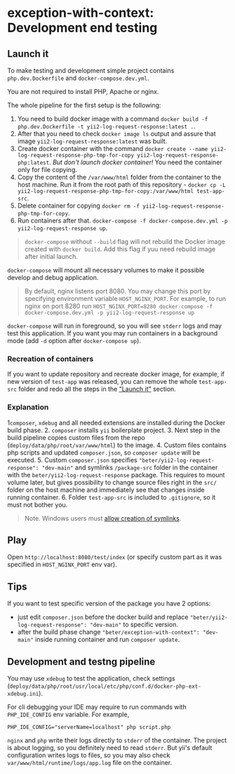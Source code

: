 # exception-with-context: Development end testing

## Launch it

To make testing and development simple project contains `php.dev.Dockerfile` and `docker-compose.dev.yml`.

You are not required to install PHP, Apache or nginx.

The whole pipeline for the first setup is the following:
1. You need to build docker image with a command `docker build -f php.dev.Dockerfile -t yii2-log-request-response:latest .`.
2. After that you need to check `docker image ls` output and assure that image `yii2-log-request-response:latest` was built.
3. Create docker container with the command
`docker create --name yii2-log-request-response-php-tmp-for-copy yii2-log-request-response-php:latest`.
*But don't launch docker container!* You need the container only for file copying.
4. Copy the content of the `/var/www/html` folder from the container to the host machine. Run it from the root path
of this repository - `docker cp -L yii2-log-request-response-php-tmp-for-copy:/var/www/html test-app-src`.
5. Delete container for copying `docker rm -f yii2-log-request-response-php-tmp-for-copy`.
6. Run containers after that. `docker-compose -f docker-compose.dev.yml -p yii2-log-request-response up`.

> `docker-compose` without `--build` flag will not rebuild the Docker image created with `docker build`. Add this flag
> if yuu need rebuild image after initial launch.

`docker-compose` will mount all necessary volumes to make it possible develop and debug application.

> By default, nginx listens port 8080. You may change this port by specifying environment variable `HOST_NGINX_PORT`.
> For example, to run nginx on port 8280 run
> `HOST_NGINX_PORT=8280 docker-compose -f docker-compose.dev.yml -p yii2-log-request-response up`

`docker-compose` will run in foreground, so you will see `stderr` logs and may test this application.
If you want you may run containers in a background mode (add `-d` option after `docker-compose up`).


### Recreation of containers

If you want to update repository and recreate docker image, for example, if new version of `test-app` was released,
you can remove the whole `test-app-src` folder and redo all the steps in the ["Launch it"](#launch-it) section.

### Explanation

1`composer`, `xdebug` and all needed extensions are installed during the Docker build phase.
2. `composer` installs `yii` boilerplate project.
3. Next step in the build pipeline copies custom files from the repo
   (`deploy/data/php/root/var/www/html`) to the image.
4. Custom files contains php scripts and updated `composer.json`, so `composer update` will be executed.
5. Custom `composer.json` specifies `"beter/yii2-log-request-response": "dev-main"` and symlinks `/package-src` folder
   in the container with the `beter/yii2-log-request-response` package. This requires to mount volume later, but gives 
   possibility to change source files right in the `src/` folder on the host machine and immediately see that changes inside running
   container.
6. Folder `test-app-src` is included to `.gitignore`, so it must not bother you.

> Note. Windows users must
> [allow creation of symlinks](https://docs.microsoft.com/en-us/windows/security/threat-protection/security-policy-settings/create-symbolic-links).

## Play

Open `http://localhost:8080/test/index` (or specify custom part as it was specified in `HOST_NGINX_PORT` env var).

## Tips

If you want to test specific version of the package you have 2 options:
* just edit `composer.json` before the docker build and replace `"beter/yii2-log-request-response": "dev-main"` to specific version.
* after the build phase change `"beter/exception-with-context": "dev-main"` inside running container and run `composer update`.

## Development and testng pipeline

You may use `xdebug` to test the application,
check settings (`deploy/data/php/root/usr/local/etc/php/conf.d/docker-php-ext-xdebug.ini`).

For cli debugging your IDE may require to run commands with `PHP_IDE_CONFIG` env variable. For example,

```
PHP_IDE_CONFIG="serverName=localhost" php script.php
```

`nginx` and `php` write their logs directly to `stderr` of the container. The project is about logging, so you definitely
need to read `stderr`. But yii's default configuration writes logs to files, so you may also check
`var/www/html/runtime/logs/app.log` file on the container.
